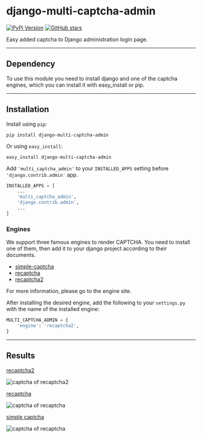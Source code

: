# django-multi-captcha-admin

[![PyPi Version](https://img.shields.io/pypi/v/django-multi-captcha-admin.svg)](https://pypi.python.org/pypi/django-multi-captcha-admin)
[![GitHub stars](https://img.shields.io/github/stars/a-roomana/django-multi-captcha-admin.svg?style=social)](https://github.com/a-roomana/django-multi-captcha-admin)

Easy added captcha to Django administration login page.

---
## Dependency

To use this module you need to install django and one of the captcha engines, which you can install it with easy_install or pip.

---
## Installation

Install using `pip`:

    pip install django-multi-captcha-admin

Or using `easy_install`:

    easy_install django-multi-captcha-admin

Add `'multi_captcha_admin'` to your `INSTALLED_APPS` setting before `'django.contrib.admin'` app.

```python
INSTALLED_APPS = [
	...
	'multi_captcha_admin',
	'django.contrib.admin',
	...
]
```

### Engines

We support three famous engines to render CAPTCHA. You need to install one of them, then add it to your django project according to their documents.

 - [simple-captcha](https://github.com/mbi/django-simple-captcha)
 - [recaptcha](https://github.com/praekelt/django-recaptcha)
 - [recaptcha2](https://github.com/kbytesys/django-recaptcha2)

For more information, please go to the engine site.

After installing the desired engine, add the following to your `settings.py` with the name of the installed engine:

```python
MULTI_CAPTCHA_ADMIN = {
    'engine': 'recaptcha2',
}
```

----------
## Results

[recaptcha2](https://github.com/kbytesys/django-recaptcha2)

![captcha of recaptcha2](http://bayanbox.ir/view/2417903076718397977/reCaptcha2.png)


[recaptcha](https://github.com/praekelt/django-recaptcha)

![captcha of recaptcha](http://bayanbox.ir/view/2014387201108001651/reCaptcha.png)


[simple captcha](https://github.com/mbi/django-simple-captcha)

![captcha of recaptcha](http://bayanbox.ir/view/721684099022571779/simple-captcha.png)
